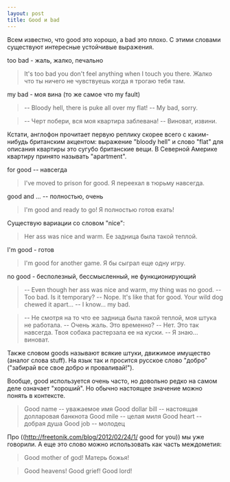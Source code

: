 ```yaml
---
layout: post
title: Good и bad
---
```

Всем известно, что good это хорошо, а bad это плохо. С этими словами существуют интересные устойчивые выражения.

too bad - жаль, жалко, печально

> It's too bad you don't feel anything when I touch you there.
> Жалко что ты ничего не чувствуешь когда я трогаю тебя там.

my bad - моя вина (то же самое что my fault)

> -- Bloody hell, there is puke all over my flat!
> -- My bad, sorry.

> -- Черт побери, вся моя квартира заблевана!
> -- Виноват, извини.

Кстати, англофон прочитает первую реплику скорее всего с каким-нибудь британским акцентом: выражение "bloody hell" и слово "flat" для описания квартиры это сугубо британские вещи. В Северной Америке квартиру принято называть "apartment".

for good -- навсегда

> I've moved to prison for good.
> Я переехал в тюрьму навсегда.

good and ... -- полностью, очень

> I'm good and ready to go!
> Я полностью готов ехать!

Существую вариации со словом "nice":

> Her ass was nice and warm.
> Ее задница была такой теплой.

I'm good - готов

> I'm good for another game.
> Я бы сыграл еще одну игру.

no good - бесполезный, бессмысленный, не функционирующий

> -- Even though her ass was nice and warm, my thing was no good.
> -- Too bad. Is it temporary?
> -- Nope. It's like that for good. Your wild dog chewed it apart...
> -- I know... my bad.

> -- Не смотря на то что ее задница была такой теплой, моя штука не работала.
> -- Очень жаль. Это временно?
> -- Нет. Это так навсегда. Твоя собака растерзала ее на куски.
> -- Я знаю... виноват.

Также словом goods называют всякие штуки, движимое имущество (аналог слова stuff). На язык так и просится русское слово "добро" ("забирай все свое добро и проваливай!").

Вообще, good используется очень часто, но довольно редко на самом деле означает "хороший". Но обычно настоящее значение можно понять в контексте.

> Good name -- уважаемое имя
> Good dollar bill -- настоящая долларовая банкнота
> Good mile -- целая миля
> Good heart -- добрая душа
> Good job -- молодец

Про ((http://freetonik.com/blog/2012/02/24/1/ good for you)) мы уже говорили. А еще это слово можно использовать как часть междометия:

> Good mother of god!
> Матерь божья!

> Good heavens! Good grief! Good lord!

